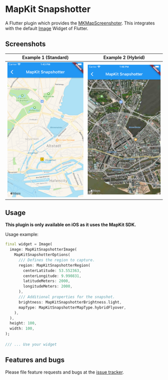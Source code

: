 # MapKit Snapshotter

A Flutter plugin which provides
the [MKMapScreenshoter](https://developer.apple.com/documentation/mapkit/mkmapsnapshotter). This integrates with the
default [Image](https://api.flutter.dev/flutter/widgets/Image-class.html) Widget of Flutter.

## Screenshots

| Example 1 (Standard) | Example 2 (Hybrid) |
| --- | --- |
| ![](https://github.com/AurityLab/mapkit_snapshotter_flutter/raw/master/doc/image/demo_screenshot_1.png "MapKit Snapshotter example with standard map type") | ![](https://github.com/AurityLab/mapkit_snapshotter_flutter/raw/master/doc/image/demo_screenshot_2.png "MapKit Snapshotter example with hybrid map type") |

## Usage

**This plugin is only available on iOS as it uses the MapKit SDK.**

Usage example:

```dart
final widget = Image(
  image: MapKitSnapshotterImage(
    MapKitSnapshotterOptions(
      /// Defines the region to capture.
      region: MapKitSnapshotterRegion(
        centerLatitude: 53.552363,
        centerLongitude: 9.990831,
        latitudeMeters: 2000,
        longitudeMeters: 2000,
      ),
      /// Additional properties for the snapshot.
      brightness: MapKitSnapshotterBrightness.light,
      mapType: MapKitSnapshotterMapType.hybridFlyover,
    ),
  ),
  height: 100,
  width: 100,
);

/// ... Use your widget
```

## Features and bugs

Please file feature requests and bugs at the [issue tracker][tracker].

[tracker]: https://github.com/AurityLab/mapkit_snapshotter_flutter/issues
